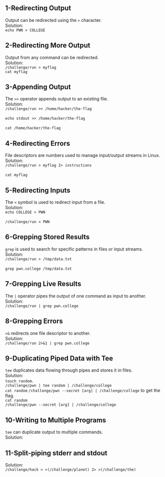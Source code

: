 ## 1-Redirecting Output  
Output can be redirected using the `>` character.  
Solution:  
`echo PWN > COLLEGE`

## 2-Redirecting More Output  
Output from any command can be redirected.  
Solution:  
`/challenge/run > myflag`<br>
`cat myflag`<br> 


## 3-Appending Output  
The `>>` operator appends output to an existing file.  
Solution:  
`/challenge/run >> /home/hacker/the-flag`<br>  
`echo stdout >> /home/hacker/the-flag`<br>  
`cat /home/hacker/the-flag`<br>  

## 4-Redirecting Errors  
File descriptors are numbers used to manage input/output streams in Linux.
Solution:  
`/challenge/run > myflag 2> instructions`<br>  
`cat myflag`<br>  

## 5-Redirecting Inputs  
The `<` symbol is used to redirect input from a file.  
Solution:  
`echo COLLEGE > PWN`<br>  
`/challenge/run < PWN`<br>

## 6-Grepping Stored Results  
`grep` is used to search for specific patterns in files or input streams.  
Solution:  
`/challenge/run > /tmp/data.txt`<br>  
`grep pwn.college /tmp/data.txt`<br>

## 7-Grepping Live Results  
The `|` operator pipes the output of one command as input to another.  
Solution:  
`/challenge/run | grep pwn.college`<br>

## 8-Grepping Errors  
`>&` redirects one file descriptor to another.  
Solution:  
`/challenge/run 2>&1 | grep pwn.college`<br>

## 9-Duplicating Piped Data with Tee  
`tee` duplicates data flowing through pipes and stores it in files.  
Solution:  
`touch random`.  
`/challenge/pwn | tee random | /challenge/college`  
`cat random`
`/challenge/pwn --secret [arg] | /challenge/college` to get the flag.  
`cat random`  
`/challenge/pwn --secret [arg] | /challenge/college`

## 10-Writing to Multiple Programs  
`tee` can duplicate output to multiple commands.  
Solution:  


## 11-Split-piping stderr and stdout  
Solution:  
`/challenge/hack > >(/challenge/planet) 2> >(/challenge/the)`  
